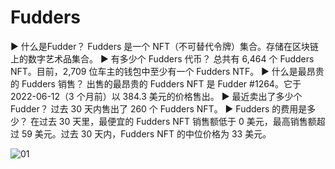 # Fudders

▶ 什么是Fudder？
Fudders 是一个 NFT（不可替代令牌）集合。存储在区块链上的数字艺术品集合。
▶ 有多少个 Fudders 代币？
总共有 6,464 个 Fudders NFT。目前，2,709 位车主的钱包中至少有一个 Fudders NTF。
▶ 什么是最昂贵的 Fudders 销售？
出售的最昂贵的 Fudders NFT 是 Fudder #1264。它于 2022-06-12（3 个月前）以 384.3 美元的价格售出。
▶ 最近卖出了多少个Fudder？
过去 30 天内售出了 260 个 Fudders NFT。
▶ Fudders 的费用是多少？
在过去 30 天里，最便宜的 Fudders NFT 销售额低于 0 美元，最高销售额超过 59 美元。过去 30 天内，Fudders NFT 的中位价格为 33 美元。



![01](C:\Users\w'l'k'j\Desktop\01.png)
